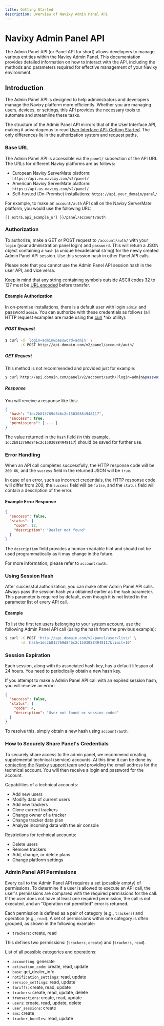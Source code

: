 ```yaml
---
title: Getting Started
description: Overview of Navixy Admin Panel API
---
```


# Navixy Admin Panel API

The Admin Panel API (or Panel API for short) allows developers to manage various entities within the Navixy Admin Panel. This documentation provides detailed information on how to interact with the API, including the methods and parameters required for effective management of your Navixy environment.

## Introduction

The Admin Panel API is designed to help administrators and developers manage the Navixy platform more efficiently. Whether you are managing users, devices, or settings, this API provides the necessary tools to automate and streamline these tasks.

The structure of the Admin Panel API mirrors that of the User Interface API, making it advantageous to read [User Interface API: Getting Started](../backend-api/getting-started/introduction.md). The only differences lie in the authorization system and request paths.

### Base URL

The Admin Panel API is accessible via the `panel/` subsection of the API URL. The URLs for different Navixy platforms are as follows:

* European Navixy ServerMate platform: `https://api.eu.navixy.com/v2/panel/`
* American Navixy ServerMate platform: `https://api.us.navixy.com/v2/panel/`
* Self-hosted (On-Premise) installations: `https://api.your_domain/panel/`

For example, to make an `account/auth` API call on the Navixy ServerMate platform, you would use the following URL:

    {{ extra.api_example_url }}/panel/account/auth

### Authorization

To authorize, make a GET or POST request to `/account/auth/` with your `login` (your administration panel login) and `password`. This will return a JSON object containing a `hash` (a unique hexadecimal string) for the newly created Admin Panel API session. Use this session hash in other Panel API calls.

Please note that you cannot use the Admin Panel API session hash in the user API, and vice versa.

Keep in mind that any string containing symbols outside ASCII codes 32 to 127 must be [URL encoded](https://en.wikipedia.org/wiki/Percent-encoding) before transfer.

#### Example Authorization

In on-premise installations, there is a default user with login `admin` and password `admin`. You can authorize with these credentials as follows (all HTTP request examples are made using the [curl](https://curl.haxx.se/) *nix utility):

##### POST Request
```sh
$ curl -d 'login=admin&password=admin' \
       -X POST http://api.domain.com/v2/panel/account/auth/
```

##### GET Request
This method is not recommended and provided just for example:
```sh
$ curl http://api.domain.com/panel/v2/account/auth/?login=admin&password=admin
```

##### Response
You will receive a response like this:
```json
{
  "hash": "1dc2b813769d846c2c15030884948117",
  "success": true,
  "permissions": { ... }
}
```

The value returned in the `hash` field (in this example, `1dc2b813769d846c2c15030884948117`) should be saved for further use.

### Error Handling

When an API call completes successfully, the HTTP response code will be `200 OK`, and the `success` field in the returned JSON will be `true`.

In case of an error, such as incorrect credentials, the HTTP response code will differ from 200, the `success` field will be `false`, and the `status` field will contain a description of the error.

#### Example Error Response
```json
{
  "success": false,
  "status": {
    "code": 12,
    "description": "Dealer not found"
  }
}
```

The `description` field provides a human-readable hint and should not be used programmatically as it may change in the future.

For more information, please refer to `account/auth`.

### Using Session Hash

After successful authorization, you can make other Admin Panel API calls. Always pass the session hash you obtained earlier as the `hash` parameter. This parameter is required by default, even though it is not listed in the parameter list of every API call.

#### Example
To list the first ten users belonging to your system account, use the following Admin Panel API call (using the hash from the previous example):

```bash
$ curl -X POST 'http://api.domain.com/v2/panel/user/list/' \
       -d 'hash=1dc2b813769d846c2c15030884948117&limit=10'
```

### Session Expiration

Each session, along with its associated hash key, has a default lifespan of 24 hours. You need to periodically obtain a new hash key.

If you attempt to make a Admin Panel API call with an expired session hash, you will receive an error:

```json
{
  "success": false,
  "status": {
    "code": 4,
    "description": "User not found or session ended"
  }
}
```

To resolve this, simply obtain a new hash using `account/auth`.

### How to Securely Share Panel's Credentials

To securely share access to the admin panel, we recommend creating supplemental technical (service) accounts. At this time it can be done by [contacting the Navixy support team](../general/contacts.md) and providing the email address for the technical account. You will then receive a login and password for the account.

Capabilities of a technical accounts:

* Add new users
* Modify data of current users
* Add new trackers
* Clone current trackers
* Change owner of a tracker
* Change tracker data plan
* Analyze incoming data with the air console

Restrictions for technical accounts:

* Delete users
* Remove trackers
* Add, change, or delete plans
* Change platform settings

### Admin Panel API Permissions

Every call to the Admin Panel API requires a set (possibly empty) of permissions. To determine if a user is allowed to execute an API call, the user's permissions are compared with the required permissions for the call. If the user does not have at least one required permission, the call is not executed, and an "Operation not permitted" error is returned.

Each permission is defined as a pair of category (e.g., `trackers`) and operation (e.g., `read`). A set of permissions within one category is often grouped, as shown in the following example:

* `trackers`: create, read

This defines two permissions: (`trackers`, `create`) and (`trackers`, `read`).

List of all possible categories and operations:

* `accounting`: generate
* `activation_code`: create, read, update
* `base`: get_dealer_info
* `notification_settings`: read, update
* `service_settings`: read, update
* `tariffs`: create, read, update
* `trackers`: create, read, update, delete
* `transactions`: create, read, update
* `users`: create, read, update, delete
* `user_sessions`: create
* `sms`: create
* `tracker_bundles`: read, update